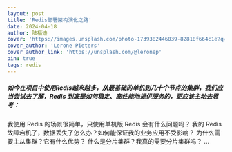 ```yaml
---
layout: post
title: 'Redis部署架构演化之路'
date: 2024-04-18
author: 陆福迪
cover: 'https://images.unsplash.com/photo-1739382446039-82818f664c1e?q=80&w=1933&auto=format&fit=crop&ixlib=rb-4.0.3&ixid=M3wxMjA3fDB8MHxwaG90by1wYWdlfHx8fGVufDB8fHx8fA%3D%3D'
cover_author: 'Lerone Pieters'
cover_author_link: 'https://unsplash.com/@leronep'
pin: true
tags: redis
---
```

##### 如今在项目中使用Redis越来越多，从最基础的单机到几十个节点的集群，我们应当尝试去了解，Redis 到底是如何稳定、高性能地提供服务的，更应该主动去思考：
我使用 Redis 的场景很简单，只使用单机版 Redis 会有什么问题吗？
我的 Redis 故障宕机了，数据丢失了怎么办？如何能保证我的业务应用不受影响？
为什么需要主从集群？它有什么优势？
什么是分片集群？我真的需要分片集群吗？
...
